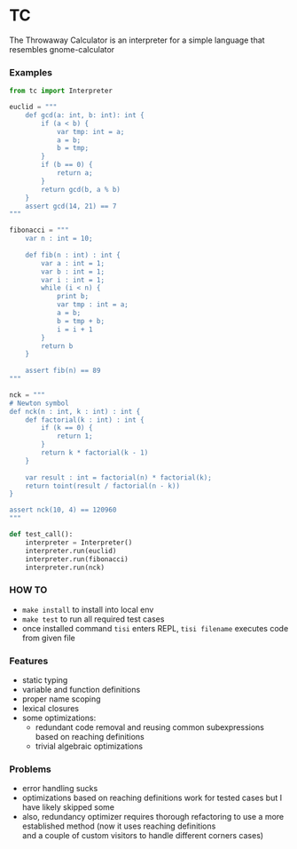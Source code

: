 # TC
The Throwaway Calculator is an interpreter for a simple language that resembles gnome-calculator 

### Examples
```python
from tc import Interpreter

euclid = """
    def gcd(a: int, b: int): int {
        if (a < b) {
            var tmp: int = a;
            a = b;
            b = tmp;
        }
        if (b == 0) {
            return a;
        }
        return gcd(b, a % b)
    }
    assert gcd(14, 21) == 7
"""

fibonacci = """
    var n : int = 10;
    
    def fib(n : int) : int {
        var a : int = 1;
        var b : int = 1;
        var i : int = 1;
        while (i < n) {
            print b;
            var tmp : int = a;
            a = b;
            b = tmp + b;
            i = i + 1
        }
        return b
    }
    
    assert fib(n) == 89
"""

nck = """
# Newton symbol
def nck(n : int, k : int) : int {
    def factorial(k : int) : int {
        if (k == 0) {
            return 1;
        }
        return k * factorial(k - 1)
    }
    
    var result : int = factorial(n) * factorial(k);
    return toint(result / factorial(n - k))
}

assert nck(10, 4) == 120960
"""

def test_call():
    interpreter = Interpreter()
    interpreter.run(euclid)
    interpreter.run(fibonacci)
    interpreter.run(nck)
```

### HOW TO
 * `make install` to install into local env
 * `make test` to run all required test cases
 * once installed command `tisi` enters REPL, `tisi filename` executes code from given file

### Features
* static typing
* variable and function definitions
* proper name scoping
* lexical closures
* some optimizations: 
  * redundant code removal and reusing common
  subexpressions based on reaching definitions 
  * trivial algebraic optimizations
  
### Problems
* error handling sucks
* optimizations based on reaching definitions work for tested cases but I have likely skipped some
* also, redundancy optimizer requires thorough refactoring to use a more established method (now it uses reaching definitions        
  and a couple of custom visitors to handle different corners cases)
